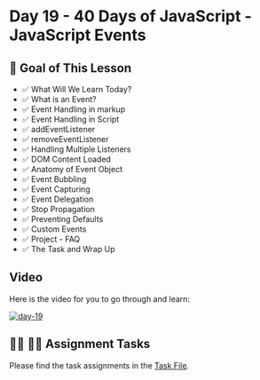 # Day 19 - 40 Days of JavaScript - JavaScript Events

## **🎯 Goal of This Lesson**

- ✅ What Will We Learn Today?
- ✅ What is an Event?
- ✅ Event Handling in markup
- ✅ Event Handling in Script
- ✅ addEventListener
- ✅ removeEventListener
- ✅ Handling Multiple Listeners
- ✅ DOM Content Loaded
- ✅ Anatomy of Event Object
- ✅ Event Bubbling
- ✅ Event Capturing
- ✅ Event Delegation
- ✅ Stop Propagation
- ✅ Preventing Defaults
- ✅ Custom Events
- ✅ Project - FAQ
- ✅ The Task and Wrap Up

## Video

Here is the video for you to go through and learn:

[![day-19](./banner.png)](https://youtu.be/ybgI5vVE668 "Video")

## **👩‍💻 🧑‍💻 Assignment Tasks**

Please find the task assignments in the [Task File](./task.md).
